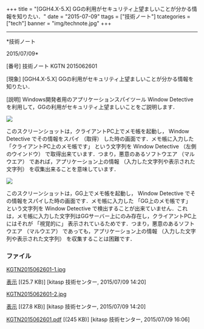 ﻿+++
title = "[GGH4.X-5.X] GGの利用がセキュリティ上望ましいことが分かる情報を知りたい．"
date = "2015-07-09"
ttags = ["技術ノート"]
tcategories = ["tech"]
banner = "img/technote.jpg"
+++

-----------------------------------------------------------------------------------------------------------------------------

*技術ノート

2015/07/09*


[番号]
技術ノート KGTN 2015062601

[現象]
[GGH4.X-5.X]
GGの利用がセキュリティ上望ましいことが分かる情報を知りたい．

[説明]
Windows開発者用のアプリケーションスパイツール Window Detective
を利用して，GGの利用がセキュリティ上望ましいことをご説明します．

![](http://techreport.kitasp.net/attachments/download/2136/KGTN2015062601-1.jpg)

このスクリーンショットは，クライアントPC上でメモ帳を起動し， Window
Detective でその情報をスパイ （取得） した時の画面です．メモ帳に入力した
「クライアントPC上のメモ帳です」 という文字列を Window Detective
（左側のウインドウ） で取得出来ています．つまり，悪意のあるソフトウエア
（マルウエア） であれば，アプリケーション上の情報
（入力した文字列や表示された文字列） を収集出来ることを意味しています．

![](http://techreport.kitasp.net/attachments/download/2137/KGTN2015062601-2.jpg)

このスクリーンショットは，GG上でメモ帳を起動し， Window Detective
でその情報をスパイした時の画面です．メモ帳に入力した
「GG上のメモ帳です」 という文字列を Window Detective
で検出することが出来ていません．これは，メモ帳に入力した文字列はGGサーバー上にのみ存在し，クライアントPC上にはそれが
「視覚的に」 表示されているためです．つまり，悪意のあるソフトウエア
（マルウエア） であっても，アプリケーション上の情報
（入力した文字列や表示された文字列） を収集することは困難です．


### ファイル

 
 


[KGTN2015062601-1.jpg](http://techreport.kitasp.net/attachments/download/2136/KGTN2015062601-1.jpg)

[表示](http://techreport.kitasp.net/attachments/2136/KGTN2015062601-1.jpg "表示")
 [(25.7 KB)] [kitasp 技術センター, 2015/07/09
14:20]

[KGTN2015062601-2.jpg](http://techreport.kitasp.net/attachments/download/2137/KGTN2015062601-2.jpg)

[表示](http://techreport.kitasp.net/attachments/2137/KGTN2015062601-2.jpg "表示")
 [(27.8 KB)] [kitasp 技術センター, 2015/07/09
14:20]

[KGTN2015062601.pdf](http://techreport.kitasp.net/attachments/download/2147/KGTN2015062601.pdf)
 [(245 KB)] [kitasp 技術センター, 2015/07/09
16:06]


 


 

